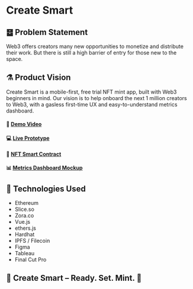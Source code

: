 # Create Smart

## ䷥ Problem Statement
Web3 offers creators many new opportunities to monetize and distribute their work. But there is still a high barrier of entry for those new to the space.

## ⚗️ Product Vision
Create Smart is a mobile-first, free trial NFT mint app, built with Web3 beginners in mind. Our vision is to help onboard the next 1 million creators to Web3, with a gasless first-time UX and easy-to-understand metrics dashboard.

#### 🎥 [Demo Video](https://www.youtube.com/watch?v=6SLzQm2mHBk)
#### 💻 [Live Prototype](http://createsmart.art/)
#### 📝 [NFT Smart Contract](https://github.com/neodaoist/createsmart/blob/main/hardhat/contracts/SmartArt.sol)
#### 📊 [Metrics Dashboard Mockup](https://bafkreigjj52sxdjcbvyogt5ibv6xykt6o7ujb5tc6puupom3fcdfwuzcgq.ipfs.dweb.link/)

## 🧪 Technologies Used
- Ethereum
- Slice.so
- Zora.co
- Vue.js
- ethers.js
- Hardhat
- IPFS / Filecoin
- Figma
- Tableau
- Final Cut Pro

## 🚀 Create Smart – Ready. Set. Mint. 🙌
